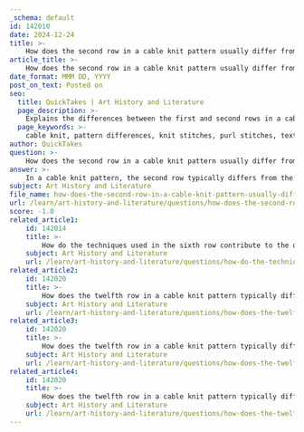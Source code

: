 ```yaml
---
_schema: default
id: 142010
date: 2024-12-24
title: >-
    How does the second row in a cable knit pattern usually differ from the first row?
article_title: >-
    How does the second row in a cable knit pattern usually differ from the first row?
date_format: MMM DD, YYYY
post_on_text: Posted on
seo:
  title: QuickTakes | Art History and Literature
  page_description: >-
    Explains the differences between the first and second rows in a cable knit pattern, focusing on stitch sequences that establish the texture and cable design.
  page_keywords: >-
    cable knit, pattern differences, knit stitches, purl stitches, texture, structure, cable crossing, alternating stitches, knitting technique
author: QuickTakes
question: >-
    How does the second row in a cable knit pattern usually differ from the first row?
answer: >-
    In a cable knit pattern, the second row typically differs from the first row in that it often involves a combination of knit and purl stitches that help to establish the texture and structure of the cable. For example, in a common cable pattern, the first row may set up the cable by knitting a specific number of stitches followed by purling others, while the second row may continue with a different sequence of stitches, such as purling more stitches or knitting in a way that prepares for the cable crossing in subsequent rows.\n\nFor instance, if the first row consists of a setup like "K5, P2, K4, P2, K5," the second row might follow a pattern that includes more purl stitches or a different arrangement of knits and purls to create the desired texture. This alternating pattern is crucial for developing the visual effect of the cable, as it allows the stitches to be manipulated in later rows to create the cable twists.\n\nIn summary, the second row in a cable knit pattern usually serves to complement the first row by establishing a rhythm of stitches that will support the cable design, often alternating between knit and purl stitches to create depth and texture.
subject: Art History and Literature
file_name: how-does-the-second-row-in-a-cable-knit-pattern-usually-differ-from-the-first-row.md
url: /learn/art-history-and-literature/questions/how-does-the-second-row-in-a-cable-knit-pattern-usually-differ-from-the-first-row
score: -1.0
related_article1:
    id: 142014
    title: >-
        How do the techniques used in the sixth row contribute to the overall pattern?
    subject: Art History and Literature
    url: /learn/art-history-and-literature/questions/how-do-the-techniques-used-in-the-sixth-row-contribute-to-the-overall-pattern
related_article2:
    id: 142020
    title: >-
        How does the twelfth row in a cable knit pattern typically differ from earlier rows?
    subject: Art History and Literature
    url: /learn/art-history-and-literature/questions/how-does-the-twelfth-row-in-a-cable-knit-pattern-typically-differ-from-earlier-rows
related_article3:
    id: 142020
    title: >-
        How does the twelfth row in a cable knit pattern typically differ from earlier rows?
    subject: Art History and Literature
    url: /learn/art-history-and-literature/questions/how-does-the-twelfth-row-in-a-cable-knit-pattern-typically-differ-from-earlier-rows
related_article4:
    id: 142020
    title: >-
        How does the twelfth row in a cable knit pattern typically differ from earlier rows?
    subject: Art History and Literature
    url: /learn/art-history-and-literature/questions/how-does-the-twelfth-row-in-a-cable-knit-pattern-typically-differ-from-earlier-rows
---
```


&nbsp;